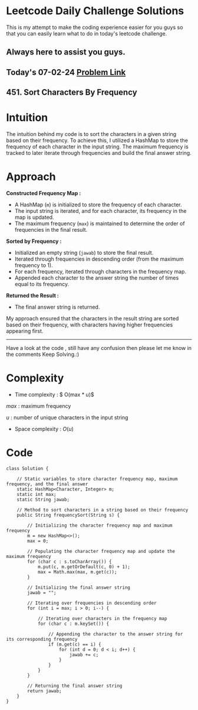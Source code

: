 # Leetcode Daily Challenge Solutions

This is my attempt to make the coding experience easier for you guys so that you can easily learn what to do in today's leetcode challenge.

## Always here to assist you guys.

## Today's 07-02-24 [Problem Link](https://leetcode.com/problems/sort-characters-by-frequency/description/?envType=daily-question&envId=2024-02-07)
## 451. Sort Characters By Frequency

# Intuition
<!-- Describe your first thoughts on how to solve this problem. -->
The intuition behind my code is to sort the characters in a given string based on their frequency. To achieve this, I utilized a HashMap to store the frequency of each character in the input string. The maximum frequency is tracked to later iterate through frequencies and build the final answer string.

# Approach
<!-- Describe your approach to solving the problem. -->
**Constructed Frequency Map :**
- A HashMap (`m`) is initialized to store the frequency of each character.
- The input string is iterated, and for each character, its frequency in the map is updated.
- The maximum frequency (`max`) is maintained to determine the order of frequencies in the final result.

**Sorted by Frequency :**
- Initialized an empty string (`jawab`) to store the final result.
- Iterated through frequencies in descending order (from the maximum frequency to 1).
- For each frequency, iterated through characters in the frequency map.
- Appended each character to the answer string the number of times equal to its frequency.

**Returned the Result :**
- The final answer string is returned.

My approach ensured that the characters in the result string are sorted based on their frequency, with characters having higher frequencies appearing first.

---
Have a look at the code , still have any confusion then please let me know in the comments
Keep Solving.:)
# Complexity
- Time complexity : $ O(max * u)$
<!-- Add your time complexity here, e.g. $$O(n)$$ -->
$max$ : maximum frequency

$u$ : number of unique characters in the input string
- Space complexity : $O(u)$
<!-- Add your space complexity here, e.g. $$O(n)$$ -->

# Code
```
class Solution {

    // Static variables to store character frequency map, maximum frequency, and the final answer
    static HashMap<Character, Integer> m;
    static int max;
    static String jawab;

    // Method to sort characters in a string based on their frequency
    public String frequencySort(String s) {

        // Initializing the character frequency map and maximum frequency
        m = new HashMap<>();
        max = 0;

        // Populating the character frequency map and update the maximum frequency
        for (char c : s.toCharArray()) {
            m.put(c, m.getOrDefault(c, 0) + 1);
            max = Math.max(max, m.get(c));
        }

        // Initializing the final answer string
        jawab = "";

        // Iterating over frequencies in descending order
        for (int i = max; i > 0; i--) {

            // Iterating over characters in the frequency map
            for (char c : m.keySet()) {

                // Appending the character to the answer string for its corresponding frequency
                if (m.get(c) == i) {
                    for (int d = 0; d < i; d++) {
                        jawab += c;
                    }
                }
            }
        }

        // Returning the final answer string
        return jawab;
    }
}

```